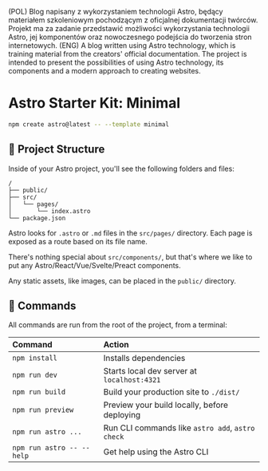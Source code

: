 (POL) Blog napisany z wykorzystaniem technologii Astro, będący materiałem szkoleniowym pochodzącym z oficjalnej dokumentacji twórców. Projekt ma za zadanie przedstawić możliwości wykorzystania technologii Astro, jej komponentów oraz nowoczesnego podejścia do tworzenia stron internetowych.
(ENG) A blog written using Astro technology, which is training material from the creators' official documentation. The project is intended to present the possibilities of using Astro technology, its components and a modern approach to creating websites.

# Astro Starter Kit: Minimal

```sh
npm create astro@latest -- --template minimal
```

## 🚀 Project Structure

Inside of your Astro project, you'll see the following folders and files:

```text
/
├── public/
├── src/
│   └── pages/
│       └── index.astro
└── package.json
```

Astro looks for `.astro` or `.md` files in the `src/pages/` directory. Each page is exposed as a route based on its file name.

There's nothing special about `src/components/`, but that's where we like to put any Astro/React/Vue/Svelte/Preact components.

Any static assets, like images, can be placed in the `public/` directory.

## 🧞 Commands

All commands are run from the root of the project, from a terminal:

| Command                   | Action                                           |
| :------------------------ | :----------------------------------------------- |
| `npm install`             | Installs dependencies                            |
| `npm run dev`             | Starts local dev server at `localhost:4321`      |
| `npm run build`           | Build your production site to `./dist/`          |
| `npm run preview`         | Preview your build locally, before deploying     |
| `npm run astro ...`       | Run CLI commands like `astro add`, `astro check` |
| `npm run astro -- --help` | Get help using the Astro CLI                     |

